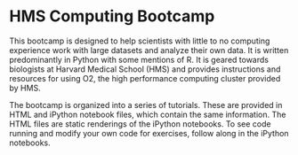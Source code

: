 # HMS Computing Bootcamp

This bootcamp is designed to help scientists with little to no computing experience work with large datasets and analyze their own data. It is written predominantly in Python with some mentions of R. It is geared towards biologists at Harvard Medical School (HMS) and provides instructions and resources for using O2, the high performance computing cluster provided by HMS.

The bootcamp is organized into a series of tutorials. These are provided in HTML and iPython notebook files, which contain the same information. The HTML files are static renderings of the iPython notebooks. To see code running and modify your own code for exercises, follow along in the iPython notebooks. 
